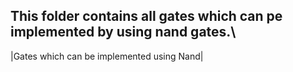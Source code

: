 ## This folder contains all gates which can pe implemented by using nand gates.\

|Gates which can be implemented using Nand|
